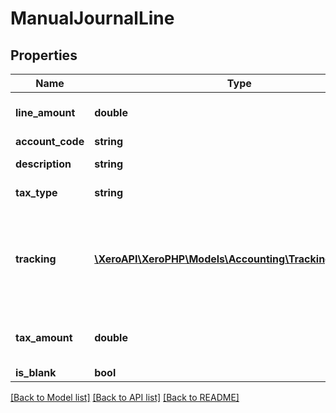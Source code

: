 # ManualJournalLine

## Properties
Name | Type | Description | Notes
------------ | ------------- | ------------- | -------------
**line_amount** | **double** | total for line. Debits are positive, credits are negative value | [optional] 
**account_code** | **string** | See Accounts | [optional] 
**description** | **string** | Description for journal line | [optional] 
**tax_type** | **string** | The tax type from TaxRates | [optional] 
**tracking** | [**\XeroAPI\XeroPHP\Models\Accounting\TrackingCategory[]**](TrackingCategory.md) | Optional Tracking Category – see Tracking. Any JournalLine can have a maximum of 2 &lt;TrackingCategory&gt; elements. | [optional] 
**tax_amount** | **double** | The calculated tax amount based on the TaxType and LineAmount | [optional] 
**is_blank** | **bool** | is the line blank | [optional] 

[[Back to Model list]](../README.md#documentation-for-models) [[Back to API list]](../README.md#documentation-for-api-endpoints) [[Back to README]](../README.md)


